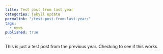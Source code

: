 ```yaml
---
title: Test post from last year
categories: jekyll update
permalink: "/test-post-from-last-year/"
tags: 
  - news
published: true
---
```


This is just a test post from the previous year.
Checking to see if this works.
